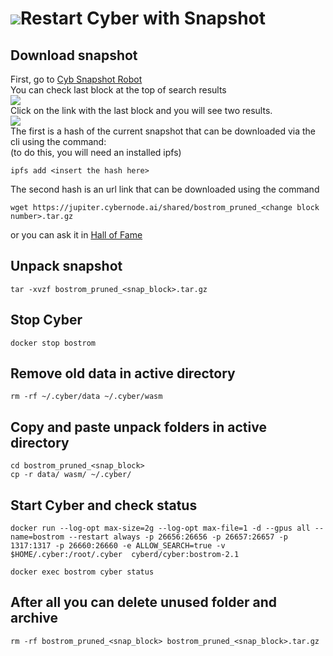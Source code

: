 # ![](https://ipfs.io/ipfs/QmWeAd87fZm1pMYyX9BmhnTrXYKCZLoyzMJMcSwNHfB6gU)Restart Cyber with Snapshot
## Download snapshot
First, go to <a href="https://cyb.ai/network/bostrom/contract/bostrom137p3ll78yrlw3gtfltgwhdkz0qxke4z6mt9qe6" target="_blank">Cyb Snapshot Robot</a>  
You can check last block at the top of search results  
![](https://ipfs.io/ipfs/QmWjcgseTj5GmGSC8z1X6wzD5Eh1wQv1RfBfChmafqcwvm)  
Сlick on the link with the last block and you will see two results.  
![](https://ipfs.io/ipfs/QmQvZegg39JnQ5EESgA3t9seCYSAF7nZyDZGRo1iUXLemi)  
The first is a hash of the current snapshot that can be downloaded via the cli using the command:  
(to do this, you will need an installed ipfs)  
```
ipfs add <insert the hash here>
```
The second hash is an url link that can be downloaded using the command
```
wget https://jupiter.cybernode.ai/shared/bostrom_pruned_<change block number>.tar.gz
```
or you can ask it in [Hall of Fame](https://t.me/fameofcyber)
## Unpack snapshot
```
tar -xvzf bostrom_pruned_<snap_block>.tar.gz
```
## Stop Cyber 
```
docker stop bostrom
```
## Remove old data in active directory
```
rm -rf ~/.cyber/data ~/.cyber/wasm
```
## Copy and paste unpack folders in active directory
```
cd bostrom_pruned_<snap_block>
cp -r data/ wasm/ ~/.cyber/
```
## Start Cyber and check status  
```
docker run --log-opt max-size=2g --log-opt max-file=1 -d --gpus all --name=bostrom --restart always -p 26656:26656 -p 26657:26657 -p 1317:1317 -p 26660:26660 -e ALLOW_SEARCH=true -v $HOME/.cyber:/root/.cyber  cyberd/cyber:bostrom-2.1

docker exec bostrom cyber status
```
## After all you can delete unused folder and archive
```
rm -rf bostrom_pruned_<snap_block> bostrom_pruned_<snap_block>.tar.gz
```

